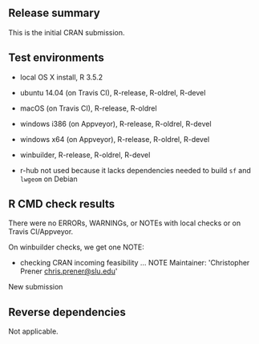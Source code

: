## Release summary
 This is the initial CRAN submission.

## Test environments
* local OS X install, R 3.5.2
* ubuntu 14.04 (on Travis CI), R-release, R-oldrel, R-devel
* macOS (on Travis CI), R-release, R-oldrel
* windows i386 (on Appveyor), R-release, R-oldrel, R-devel
* windows x64 (on Appveyor), R-release, R-oldrel, R-devel
* winbuilder, R-release, R-oldrel, R-devel

* r-hub not used because it lacks dependencies needed to build `sf` and `lwgeom` on Debian

## R CMD check results
There were no ERRORs, WARNINGs, or NOTEs with local checks or on Travis CI/Appveyor.

On winbuilder checks, we get one NOTE:

* checking CRAN incoming feasibility ... NOTE
Maintainer: 'Christopher Prener <chris.prener@slu.edu>'

New submission

## Reverse dependencies
Not applicable.
